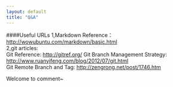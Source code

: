 ```yaml
---
layout: default
title: "Q&A"
---
```

####Useful URLs
1,Markdown Reference：<http://wowubuntu.com/markdown/basic.html>  
2,git articles:  
Git Reference: <http://gitref.org/> 
Git Branch Management Strategy: <http://www.ruanyifeng.com/blog/2012/07/git.html>    
Git Remote Branch and Tag: <http://zengrong.net/post/1746.htm>

Welcome to comment~

<!-- Blog Comments -->
<div class="media">
  <!-- UY BEGIN -->
  <div id="uyan_frame">
  </div>
  <script type="text/javascript" src="http://v2.uyan.cc/code/uyan.js?uid=1511840">
  </script>
  <!-- UY END -->
</div>
